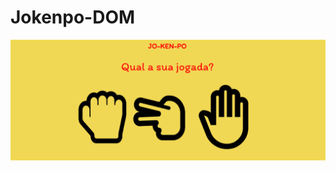 # Jokenpo-DOM
![capa](https://github.com/vsmargareth/Jokenpo-DOM/blob/433dab88ea8434e56bdaca4b5bf4f9045ba979c4/assets/capa.png)

